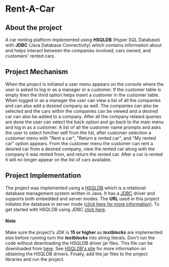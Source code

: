 # Rent-A-Car
## About the project
A car renting platform implemented using **HSQLDB** (Hyper SQL Database) with **JDBC** (Java Database Connectivity) which contains information about and helps interact between the companies involved, cars owned, and customers' rented cars.
## Project Mechanism
When the project is initiated a user menu appears on the console where the user is asked to log in as a manager or a customer. If the customer table is empty then the third option helps insert a customer in the customer table. When logged in as a manager the user can view a list of all the companies and can also add a desired company as well. The companies can also be selected and the cars within the companies can be viewed and a desired car can also be added to a company. After all the company related queries are done the user can select the back option and go back to the main menu and log in as a customer. A list of all the customer name prompts and asks the user to select him/her self from the list, after customer selection a customer menu with "Rent a car", "Return a rented car", and "My rented car" option appears. From the customer menu the customer can rent a desired car from a desired company, view the rented car along with the company it was rented from, and return the rented car. After a car is rented it will no longer appear on the list of cars available.
## Project Implementation
The project was implemented using a [HSQLDB](http://hsqldb.org/) which is a relational database management system written in Java. It has a [JDBC](https://en.wikipedia.org/wiki/Java_Database_Connectivity#:~:text=Java%20Database%20Connectivity%20(JDBC)%20is,Edition%20platform%2C%20from%20Oracle%20Corporation.) driver and supports both embedded and server modes. The **URL** used in this project initiates the database in server mode [(click here for more information)](https://razorsql.com/docs/help_hsqldb.html). To get started with HSQLDB using JDBC [click here](https://www.tutorialspoint.com/hsqldb/hsqldb_create_table.htm).
#### Note
Make sure the project's JDK is **15 or higher** as ***textblocks*** are implemented else before running turn the ***textblocks*** into string literals. Don't run the code without downloading the HSQLDB driver jar files. This file can be downloaded from [here](https://sourceforge.net/projects/hsqldb/files/). See [HSQLDB's site](http://hsqldb.org/) for more information on obtaining the HSQLDB drivers. Finally, add the jar files to the project libraries and run the project.
